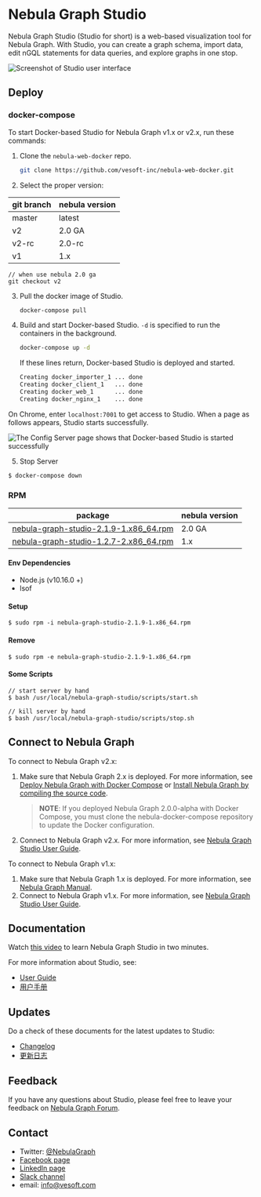 # Nebula Graph Studio

Nebula Graph Studio (Studio for short) is a web-based visualization tool for Nebula Graph. With Studio, you can create a graph schema, import data, edit nGQL statements for data queries, and explore graphs in one stop.

![Screenshot of Studio user interface](https://docs-cdn.nebula-graph.com.cn/nebula-studio-docs/st-ug-025.png "Studio user interface")

## Deploy

### docker-compose

To start Docker-based Studio for Nebula Graph v1.x or v2.x, run these commands:

1. Clone the `nebula-web-docker` repo.

    ```bash
    git clone https://github.com/vesoft-inc/nebula-web-docker.git
    ```

2. Select the proper version:

| git branch | nebula version|
| --- | --- |
| master | latest |
| v2 | 2.0 GA |
| v2-rc | 2.0-rc |
| v1 |  1.x |
```
// when use nebula 2.0 ga
git checkout v2
```

3. Pull the docker image of Studio.

    ```bash
    docker-compose pull
    ```

4. Build and start Docker-based Studio. `-d` is specified to run the containers in the background.

    ```bash
    docker-compose up -d
    ```
  
    If these lines return, Docker-based Studio is deployed and started.

    ```bash
    Creating docker_importer_1 ... done
    Creating docker_client_1   ... done
    Creating docker_web_1      ... done
    Creating docker_nginx_1    ... done
    ```

On Chrome, enter `localhost:7001` to get access to Studio. When a page as follows appears, Studio starts successfully.

![The Config Server page shows that Docker-based Studio is started successfully](https://docs-cdn.nebula-graph.com.cn/nebula-studio-docs/st-ug-052.png "Docker-based Studio is started")

5. Stop Server
```
$ docker-compose down
```

### RPM
| package | nebula version|
| ----- | ----- |
| [nebula-graph-studio-2.1.9-1.x86_64.rpm](https://oss-cdn.nebula-graph.io/nebula-graph-studio/nebula-graph-studio-2.1.9-1.x86_64.rpm) |  2.0 GA |
| [nebula-graph-studio-1.2.7-2.x86_64.rpm](https://oss-cdn.nebula-graph.io/nebula-graph-studio/nebula-graph-studio-1.2.7-1.x86_64.rpm) |  1.x |

#### Env Dependencies
- Node.js (v10.16.0 +)
- lsof

#### Setup
```
$ sudo rpm -i nebula-graph-studio-2.1.9-1.x86_64.rpm
```

#### Remove
```
$ sudo rpm -e nebula-graph-studio-2.1.9-1.x86_64.rpm
```

#### Some Scripts
```
// start server by hand
$ bash /usr/local/nebula-graph-studio/scripts/start.sh

// kill server by hand
$ bash /usr/local/nebula-graph-studio/scripts/stop.sh
```
## Connect to Nebula Graph

To connect to Nebula Graph v2.x:

1. Make sure that Nebula Graph 2.x is deployed. For more information, see [Deploy Nebula Graph with Docker Compose](https://docs.nebula-graph.io/2.0/2.quick-start/2.deploy-nebula-graph-with-docker-compose/ "Click to go to Nebula Graph website") or [Install Nebula Graph by compiling the source code](https://docs.nebula-graph.io/2.0/4.deployment-and-installation/2.compile-and-install-nebula-graph/1.install-nebula-graph-by-compiling-the-source-code/ "Click to go to Nebula Graph website").
   > **NOTE**: If you deployed Nebula Graph 2.0.0-alpha with Docker Compose, you must clone the nebula-docker-compose repository to update the Docker configuration.
2. Connect to Nebula Graph v2.x. For more information, see [Nebula Graph Studio User Guide](https://docs.nebula-graph.io/1.1/nebula-studio/install-configure/st-ug-connect/ "Click to go to Nebula Graph website").

To connect to Nebula Graph v1.x:

1. Make sure that Nebula Graph 1.x is deployed. For more information, see [Nebula Graph Manual](https://docs.nebula-graph.io/1.1/manual-EN/3.build-develop-and-administration/1.build/1.build-source-code/ "Click to go to Nebula Graph website").
2. Connect to Nebula Graph v1.x. For more information, see [Nebula Graph Studio User Guide](https://docs.nebula-graph.io/1.1/nebula-studio/install-configure/st-ug-connect/ "Click to go to Nebula Graph website").

## Documentation

Watch [this video](https://www.youtube.com/watch?v=kWg47hn_4Lo "Click to go to Youtube") to learn Nebula Graph Studio in two minutes.

For more information about Studio, see:

- [User Guide](https://docs.nebula-graph.io/1.1/nebula-studio/about-studio/st-ug-what-is-graph-studio/ "Click to go to Nebula Graph website")
- [用户手册](https://docs.nebula-graph.com.cn/nebula-studio/about-studio/st-ug-what-is-graph-studio/ "Click to go to Nebula Graph website")

## Updates

Do a check of these documents for the latest updates to Studio:

- [Changelog](docs/CHANGELOG-en.md)
- [更新日志](docs/CHANGELOG-zh.md)

## Feedback

If you have any questions about Studio, please feel free to leave your feedback on [Nebula Graph Forum](https://discuss.nebula-graph.io/ "Click to go to Nebula Graph Forum").

## Contact

- Twitter: [@NebulaGraph](https://twitter.com/NebulaGraph)
- [Facebook page](https://www.facebook.com/NebulaGraph/)
- [LinkedIn page](https://www.linkedin.com/company/vesoft-nebula-graph/)
- [Slack channel](https://join.slack.com/t/nebulagraph/shared_invite/enQtNjIzMjQ5MzE2OTQ2LTM0MjY0MWFlODg3ZTNjMjg3YWU5ZGY2NDM5MDhmOGU2OWI5ZWZjZDUwNTExMGIxZTk2ZmQxY2Q2MzM1OWJhMmY#)
- email: info@vesoft.com
